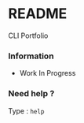 [](https://img.shields.io/github/commit-activity/m/ValMgr/CLI)
[](https://img.shields.io/badge/Based-true-B28CD8)

# README #

CLI Portfolio

### Information ###

* Work In Progress

### Need help ? ###

Type : ```help ```

